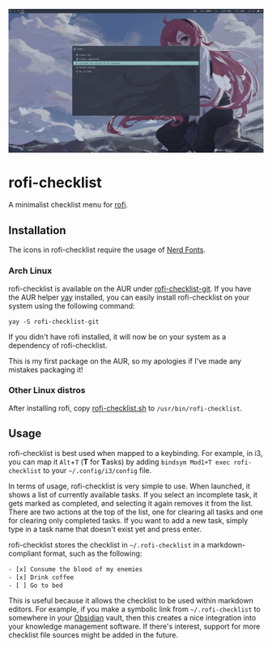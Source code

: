 ![screenshot](screenshot.png)

# rofi-checklist

A minimalist checklist menu for [rofi](/davatorium/rofi).

## Installation

The icons in rofi-checklist require the usage of [Nerd Fonts](https://www.nerdfonts.com/).

### Arch Linux

rofi-checklist is available on the AUR under [rofi-checklist-git](https://aur.archlinux.org/packages/rofi-checklist-git). If you have the AUR helper [yay](/Jguer/yay) installed, you can easily install rofi-checklist on your system using the following command:

```SH
yay -S rofi-checklist-git
```

If you didn't have rofi installed, it will now be on your system as a dependency of rofi-checklist.

This is my first package on the AUR, so my apologies if I've made any mistakes packaging it!

### Other Linux distros

After installing rofi, copy [rofi-checklist.sh](rofi-checklist.sh) to `/usr/bin/rofi-checklist`.

## Usage

rofi-checklist is best used when mapped to a keybinding. For example, in i3, you can map it `Alt`+`T` (**T** for **T**asks) by adding `bindsym Mod1+T exec rofi-checklist` to your `~/.config/i3/config` file.

In terms of usage, rofi-checklist is very simple to use. When launched, it shows a list of currently available tasks. If you select an incomplete task, it gets marked as completed, and selecting it again removes it from the list. There are two actions at the top of the list, one for clearing all tasks and one for clearing only completed tasks. If you want to add a new task, simply type in a task name that doesn't exist yet and press enter.

rofi-checklist stores the checklist in `~/.rofi-checklist` in a markdown-compliant format, such as the following:

```MD
- [x] Consume the blood of my enemies
- [x] Drink coffee
- [ ] Go to bed
```

This is useful because it allows the checklist to be used within markdown editors. For example, if you make a symbolic link from `~/.rofi-checklist` to somewhere in your [Obsidian](https://obsidian.md/) vault, then this creates a nice integration into your knowledge management software. If there's interest, support for more checklist file sources might be added in the future.
